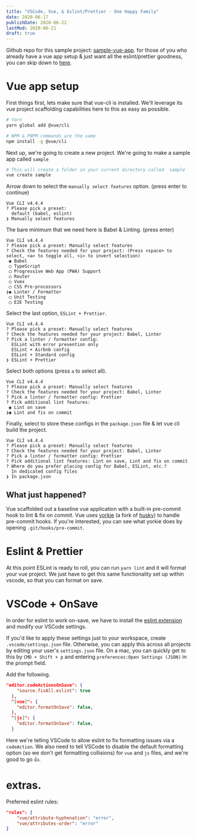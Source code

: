 ```yaml
---
title: "VSCode, Vue, & Eslint/Prettier - One Happy Family"
date: 2020-06-17
publishDate: 2020-06-22
lastMod: 2020-06-21
draft: true
---
```



Github repo for this sample project: [sample-vue-app](www.github.com/mattsrayer/sample-vue-app).
for those of you who already have a vue app setup & just want all the eslint/prettier goodness, you can skip down to [here](#eslint).


# Vue app setup
First things first, lets make sure that vue-cli is installed. We'll leverage its vue project scaffolding capabilities here to this as easy as possible.

```bash
# Yarn
yarn global add @vue/cli

# NPM & PNPM commands are the same
npm install -g @vue/cli
```


Next up, we're going to create a new project. We're going to make a sample app called `sample`

```bash
# This will create a folder in your current directory called `sample`
vue create sample
```

Arrow down to select the `manually select features` option. (press enter to continue)

```text
Vue CLI v4.4.4
? Please pick a preset:
  default (babel, eslint)
❯ Manually select features
```

The bare minimum that we need here is Babel & Linting. (press enter)


```text
Vue CLI v4.4.4
? Please pick a preset: Manually select features
? Check the features needed for your project: (Press <space> to select, <a> to toggle all, <i> to invert selection)
 ◉ Babel
 ◯ TypeScript
 ◯ Progressive Web App (PWA) Support
 ◯ Router
 ◯ Vuex
 ◯ CSS Pre-processors
❯◉ Linter / Formatter
 ◯ Unit Testing
 ◯ E2E Testing
```

Select the last option, `ESLint + Prettier`.

```text
Vue CLI v4.4.4
? Please pick a preset: Manually select features
? Check the features needed for your project: Babel, Linter
? Pick a linter / formatter config:
  ESLint with error prevention only
  ESLint + Airbnb config
  ESLint + Standard config
❯ ESLint + Prettier
```

Select both options (press `a` to select all).

```text
Vue CLI v4.4.4
? Please pick a preset: Manually select features
? Check the features needed for your project: Babel, Linter
? Pick a linter / formatter config: Prettier
? Pick additional lint features:
 ◉ Lint on save
❯◉ Lint and fix on commit
```

Finally, select to store these configs in the `package.json` file & let vue cli build the project.

```text
Vue CLI v4.4.4
? Please pick a preset: Manually select features
? Check the features needed for your project: Babel, Linter
? Pick a linter / formatter config: Prettier
? Pick additional lint features: Lint on save, Lint and fix on commit
? Where do you prefer placing config for Babel, ESLint, etc.?
  In dedicated config files
❯ In package.json
```

## What just happened?

Vue scaffolded out a baseline vue application with a built-in pre-commit hook to lint & fix on commit. Vue uses [yorkie](https://github.com/yyx990803/yorkie) (a fork of [husky](https://github.com/typicode/husky)) to handle pre-commit hooks. If you're interested, you can see what yorkie does by opening `.git/hooks/pre-commit`. 

# Eslint & Prettier

At this point ESLint is ready to roll, you can run `yarn lint` and it will format your vue project. We just have to get this same functionality set up within vscode, so that you can format on save.


# VSCode + OnSave

In order for eslint to work on-save, we have to install the [eslint extension](https://marketplace.visualstudio.com/items?itemName=dbaeumer.vscode-eslint) and modify our VSCode settings.

If you'd like to apply these settings just to your workspace, create `.vscode/settings.json` file. Otherwise, you can apply this across all projects by editing your user's `settings.json` file. On a mac, you can quickly get to this by `CMD + Shift + p` and entering `preferences:Open Settings (JSON)` in the prompt field.

Add the following.

```json
"editor.codeActionsOnSave": {
    "source.fixAll.eslint": true
  },
  "[vue]": {
    "editor.formatOnSave": false,
  },
  "[js]": {
    "editor.formatOnSave": false,
  }
```

Here we're telling VSCode to allow eslint to fix formatting issues via a `codeAction`. We also need to tell VSCode to disable the default formatting option (so we don't get formatting collisions) for `vue` and `js` files, and we're good to go 👍.


# extras. 


Preferred eslint rules:
```json
"rules": {
    "vue/attribute-hyphenation": "error",
    "vue/attributes-order": "error"
}
```

